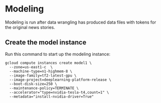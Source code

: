 # Modeling

Modeling is run after data wrangling has produced data files with tokens for the original news stories.

## Create the model instance

Run this command to start up the modeling instance:

    gcloud compute instances create model1 \
      --zone=us-east1-c  \
      --machine-type=n1-highmem-8 \
      --image-family=tf2-latest-gpu \
      --image-project=deeplearning-platform-release \
      --boot-disk-size=250 \
      --maintenance-policy=TERMINATE \
      --accelerator="type=nvidia-tesla-t4,count=1" \
      --metadata="install-nvidia-driver=True"

